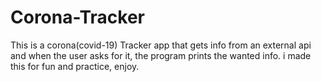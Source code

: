 # Corona-Tracker
This is a corona(covid-19) Tracker app
that gets info from an external api and when the user asks for it,
the program prints the wanted info.
i made this for fun and practice, enjoy.
